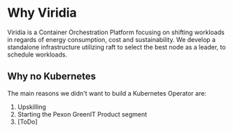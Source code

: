 # Why Viridia

Viridia is a Container Orchestration Platform focusing on shifting workloads in regards of energy consumption,
cost and sustainability.
We develop a standalone infrastructure utilizing raft to select the best node as a leader, to schedule
workloads.

## Why no Kubernetes 

The main reasons we didn't want to build a Kubernetes Operator are:
1. Upskilling
2. Starting the Pexon GreenIT Product segment
3. [ToDo]